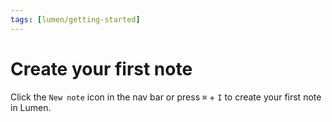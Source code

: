 ```yaml
---
tags: [lumen/getting-started]
---
```


# Create your first note

Click the `New note` icon in the nav bar or press `⌘` + `I` to create your first note in Lumen.

